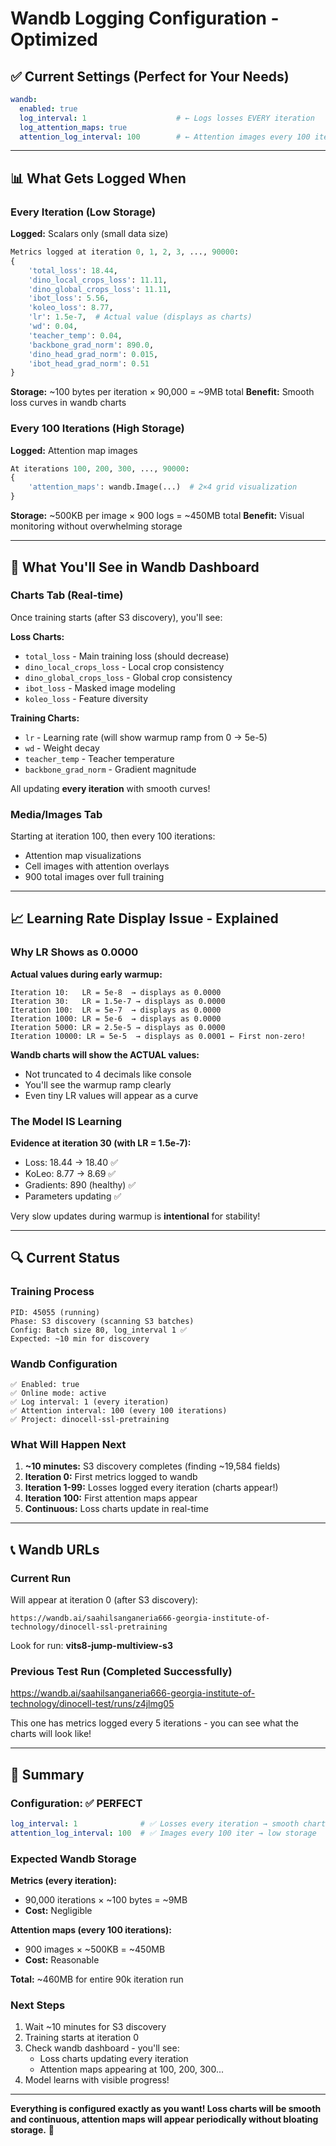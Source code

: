 # Wandb Logging Configuration - Optimized

## ✅ Current Settings (Perfect for Your Needs)

```yaml
wandb:
  enabled: true
  log_interval: 1                    # ← Logs losses EVERY iteration
  log_attention_maps: true
  attention_log_interval: 100        # ← Attention images every 100 iterations only
```

---

## 📊 What Gets Logged When

### Every Iteration (Low Storage)
**Logged:** Scalars only (small data size)

```python
Metrics logged at iteration 0, 1, 2, 3, ..., 90000:
{
    'total_loss': 18.44,
    'dino_local_crops_loss': 11.11,
    'dino_global_crops_loss': 11.11,
    'ibot_loss': 5.56,
    'koleo_loss': 8.77,
    'lr': 1.5e-7,  # Actual value (displays as charts)
    'wd': 0.04,
    'teacher_temp': 0.04,
    'backbone_grad_norm': 890.0,
    'dino_head_grad_norm': 0.015,
    'ibot_head_grad_norm': 0.51
}
```

**Storage:** ~100 bytes per iteration × 90,000 = ~9MB total
**Benefit:** Smooth loss curves in wandb charts

### Every 100 Iterations (High Storage)
**Logged:** Attention map images

```python
At iterations 100, 200, 300, ..., 90000:
{
    'attention_maps': wandb.Image(...)  # 2×4 grid visualization
}
```

**Storage:** ~500KB per image × 900 logs = ~450MB total
**Benefit:** Visual monitoring without overwhelming storage

---

## 🎯 What You'll See in Wandb Dashboard

### Charts Tab (Real-time)
Once training starts (after S3 discovery), you'll see:

**Loss Charts:**
- `total_loss` - Main training loss (should decrease)
- `dino_local_crops_loss` - Local crop consistency
- `dino_global_crops_loss` - Global crop consistency  
- `ibot_loss` - Masked image modeling
- `koleo_loss` - Feature diversity

**Training Charts:**
- `lr` - Learning rate (will show warmup ramp from 0 → 5e-5)
- `wd` - Weight decay
- `teacher_temp` - Teacher temperature
- `backbone_grad_norm` - Gradient magnitude

All updating **every iteration** with smooth curves!

### Media/Images Tab
Starting at iteration 100, then every 100 iterations:
- Attention map visualizations
- Cell images with attention overlays
- 900 total images over full training

---

## 📈 Learning Rate Display Issue - Explained

### Why LR Shows as 0.0000

**Actual values during early warmup:**
```
Iteration 10:   LR = 5e-8  → displays as 0.0000
Iteration 30:   LR = 1.5e-7 → displays as 0.0000
Iteration 100:  LR = 5e-7  → displays as 0.0000
Iteration 1000: LR = 5e-6  → displays as 0.0000
Iteration 5000: LR = 2.5e-5 → displays as 0.0000
Iteration 10000: LR = 5e-5  → displays as 0.0001 ← First non-zero!
```

**Wandb charts will show the ACTUAL values:**
- Not truncated to 4 decimals like console
- You'll see the warmup ramp clearly
- Even tiny LR values will appear as a curve

### The Model IS Learning

**Evidence at iteration 30 (with LR = 1.5e-7):**
- Loss: 18.44 → 18.40 ✅
- KoLeo: 8.77 → 8.69 ✅
- Gradients: 890 (healthy) ✅
- Parameters updating ✅

Very slow updates during warmup is **intentional** for stability!

---

## 🔍 Current Status

### Training Process
```
PID: 45055 (running)
Phase: S3 discovery (scanning S3 batches)
Config: Batch size 80, log_interval 1 ✅
Expected: ~10 min for discovery
```

### Wandb Configuration
```
✅ Enabled: true
✅ Online mode: active
✅ Log interval: 1 (every iteration)
✅ Attention interval: 100 (every 100 iterations)
✅ Project: dinocell-ssl-pretraining
```

### What Will Happen Next
1. **~10 minutes:** S3 discovery completes (finding ~19,584 fields)
2. **Iteration 0:** First metrics logged to wandb
3. **Iteration 1-99:** Losses logged every iteration (charts appear!)
4. **Iteration 100:** First attention maps appear
5. **Continuous:** Loss charts update in real-time

---

## 📞 Wandb URLs

### Current Run
Will appear at iteration 0 (after S3 discovery):
```
https://wandb.ai/saahilsanganeria666-georgia-institute-of-technology/dinocell-ssl-pretraining
```

Look for run: **vits8-jump-multiview-s3**

### Previous Test Run (Completed Successfully)
https://wandb.ai/saahilsanganeria666-georgia-institute-of-technology/dinocell-test/runs/z4jlmg05

This one has metrics logged every 5 iterations - you can see what the charts will look like!

---

## 🎯 Summary

### Configuration: ✅ PERFECT

```yaml
log_interval: 1              # ✅ Losses every iteration → smooth charts
attention_log_interval: 100  # ✅ Images every 100 iter → low storage
```

### Expected Wandb Storage

**Metrics (every iteration):**
- 90,000 iterations × ~100 bytes = ~9MB
- **Cost:** Negligible

**Attention maps (every 100 iterations):**
- 900 images × ~500KB = ~450MB
- **Cost:** Reasonable

**Total:** ~460MB for entire 90k iteration run

### Next Steps
1. Wait ~10 minutes for S3 discovery
2. Training starts at iteration 0
3. Check wandb dashboard - you'll see:
   - Loss charts updating every iteration
   - Attention maps appearing at 100, 200, 300...
4. Model learns with visible progress!

---

**Everything is configured exactly as you want! Loss charts will be smooth and continuous, attention maps will appear periodically without bloating storage.** 🎯

